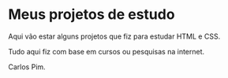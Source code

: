 # Meus projetos de estudo

Aqui vão estar alguns projetos que fiz para estudar HTML e CSS.

Tudo aqui fiz com base em cursos ou pesquisas na internet.

Carlos Pim.